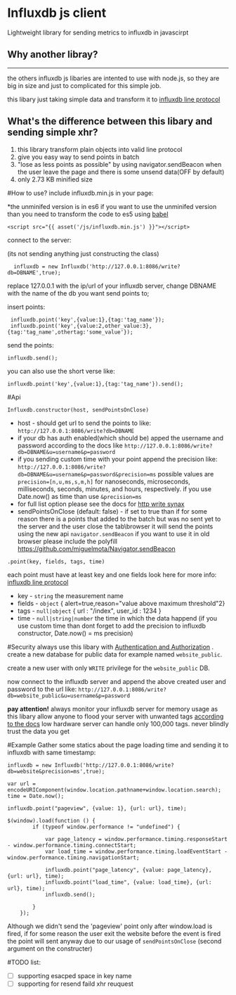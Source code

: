 # Influxdb js client
Lightweight library for sending metrics to influxdb in javascirpt

## Why another libray?
----------
the others influxdb js libaries are intented to use with node.js, so they are big in size and just to complicated for this simple job.

this libary just taking simple data and transform it to [influxdb line protocol](https://docs.influxdata.com/influxdb/v0.13/write_protocols/line/)

## What's the difference between this libary and sending simple xhr?

 1. this library transform plain objects into valid line protocol
 2. give you easy way to send points in batch
 3. "lose as less points as possible" by using navigator.sendBeacon when the user leave the page and there is some unsend data(OFF by default)
 4. only 2.73 KB minified size

#How to use?
include influxdb.min.js in your page:

*the unminifed version is in es6 if you want to use the unminifed version than you need to transform the code to es5 using [babel](https://babeljs.io/repl/)

    <script src="{{ asset('/js/influxdb.min.js') }}"></script>


connect to the server:

(its not sending anything just constructing the class)

      influxdb = new Influxdb('http://127.0.0.1:8086/write?db=DBNAME',true);
replace 127.0.0.1 with the ip/url of your influxdb server, change DBNAME with the name of the db you want send points to;

insert points:

     influxdb.point('key',{value:1},{tag:'tag_name'});
     influxdb.point('key',{value:2,other_value:3},{tag:'tag_name',othertag:'some_value'});

send the points:

    influxdb.send();


you can also use the short verse like:

    influxdb.point('key',{value:1},{tag:'tag_name'}).send();


#Api

    Influxdb.constructor(host, sendPointsOnClose)

 - host - should get url to send the points to like: `http://127.0.0.1:8086/write?db=DBNAME`
  - if your db has auth enabled(which should be) apped the username and password according to the docs like `http://127.0.0.1:8086/write?db=DBNAME&u=username&p=password`
  - if you sending custom time with your point append the precision like:
 `http://127.0.0.1:8086/write?db=DBNAME&u=username&p=password&precision=ms` possible values are `precision=[n,u,ms,s,m,h]` for nanoseconds, microseconds, milliseconds, seconds, minutes, and hours, respectively. if you use Date.now() as time than use `&precision=ms`
 - for full list option please see the docs for [http write synax](https://docs.influxdata.com/influxdb/v0.13/write_protocols/write_syntax/#http)
 - sendPointsOnClose (default: false) - if set to true than if for some reason there is a points that added to the batch but was no sent yet to the server and the user close the tab\browser it will send the points using the new api `navigator.sendBeacon` if you want to use it in old browser please include the polyfill https://github.com/miguelmota/Navigator.sendBeacon 
 


````.point(key, fields, tags, time)````

each point must have at least key and one fields look here for more info: [influxdb line protocol](https://docs.influxdata.com/influxdb/v0.13/write_protocols/line/)

 - key - `string` the measurement name
 - fields - `object` { alert=true,reason="value above maximum threshold"2}
 - tags - `null|object` { url : "/index", user_id : 1234 }
 - time - `null|string|number` the time in which the data happend (if you use custom time than dont forget to add the precision to influxdb constructor, Date.now() = ms precision)

#Security
always use this libary with [Authentication and Authorization](https://docs.influxdata.com/influxdb/v0.13/administration/authentication_and_authorization/) .
create a new database for public data for example named `website_public`.

create a new user with only `WRITE` privilege for the `website_public` DB.

now connect to the influxdb server and append the above created user and password to the url like:
`http://127.0.0.1:8086/write?db=website_public&u=username&p=password`

**pay attention!** always monitor your influxdb server for memory usage as this libary allow anyone to flood your server with unwanted tags [according to the docs](https://docs.influxdata.com/influxdb/v0.13/guides/hardware_sizing/) low hardware server can handle only 100,000 tags.
never blindly trust the data you get

 
#Example
Gather some statics about the page loading time and sending it to influxdb with same timestamp:
````
influxdb = new Influxdb('http://127.0.0.1:8086/write?db=website&precision=ms',true);

var url = encodeURIComponent(window.location.pathname+window.location.search);
time = Date.now();

influxdb.point("pageview", {value: 1}, {url: url}, time);

$(window).load(function () {
        if (typeof window.performance != "undefined") {

            var page_latency = window.performance.timing.responseStart - window.performance.timing.connectStart;
            var load_time = window.performance.timing.loadEventStart - window.performance.timing.navigationStart;

            influxdb.point("page_latency", {value: page_latency}, {url: url}, time);
            influxdb.point("load_time", {value: load_time}, {url: url}, time);
            influxdb.send();
            
        }
    });
````

Although we didn't send the 'pageview' point only after window.load is fired, if for some reason the user exit the website before the event is fired the point will sent anyway due to our usage of `sendPointsOnClose` (second argument on the constructer)

#TODO list:
- [ ] supporting esacped space in key name
- [ ] supporting for resend faild xhr reuquest
